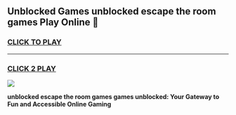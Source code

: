
## Unblocked Games unblocked escape the room games Play Online 👋
<h3>
<a href="https://news.freeplayer.one?title=unblocked_escape_the_room_games&ref=17F">CLICK TO PLAY</a></h3>
<hr>

<h3>
<a href="https://news.freeplayer.one?title=unblocked_escape_the_room_games&ref=17F">CLICK 2 PLAY</a>
  
</h3>

<a href="https://news.freeplayer.one?title=unblocked_escape_the_room_games&ref=17F/"><img src="https://clearcache.store/games.png"></a>


**unblocked escape the room games games unblocked: Your Gateway to Fun and Accessible Online Gaming**
